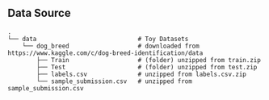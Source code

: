 ## Data Source

    .
    └── data                            # Toy Datasets
        └── dog_breed                   # downloaded from https://www.kaggle.com/c/dog-breed-identification/data
            ├── Train                   # (folder) unzipped from train.zip
            ├── Test                    # (folder) unzipped from test.zip
            ├── labels.csv              # unzipped from labels.csv.zip
            └── sample_submission.csv   # unzipped from sample_submission.csv

